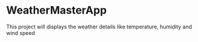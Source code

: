 # WeatherMasterApp
This project will displays the weather details like temperature, humidity and wind speed
